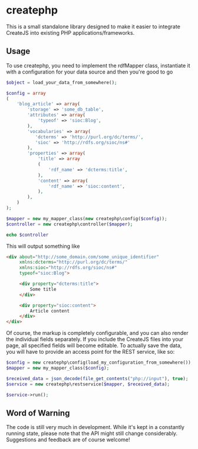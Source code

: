 createphp
=========

This is a small standalone library designed to make it easier to integrate CreateJS
into existing PHP applications/frameworks.

Usage
-----

To use createphp, you need to implement the rdfMapper class, instantiate it with a
configuration for your data source and then you're good to go

```php
$object = load_your_data_from_somewhere();

$config = array
(
    'blog_article' => array(
        'storage' => 'some_db_table',
        'attributes' => array(
            'typeof' => 'sioc:Blog',
        ),
        'vocabularies' => array(
           'dcterms' => 'http://purl.org/dc/terms/',
           'sioc' => 'http://rdfs.org/sioc/ns#'
        ),
        'properties' => array(
            'title' => array
            (
                'rdf_name' => 'dcterms:title',
            ),
            'content' => array(
                'rdf_name' => 'sioc:content',
            ),
        ),
    )
);

$mapper = new my_mapper_class(new createphp\config($config));
$controller = new createphp\controller($mapper);

echo $controller
```

This will output something like

```html
<div about="http://some_domain.com/some_unique_identifier"
     xmlns:dcterms="http://purl.org/dc/terms/"
     xmlns:sioc="http://rdfs.org/sioc/ns#"
     typeof="sioc:Blog">

     <div property="dcterms:title">
         Some title
     </div>

     <div property="sioc:content">
         Article content
     </div>
</div>
```

Of course, the markup is completely configurable, and you can also render the
individual fields separately. If you include the CreateJS files into your page,
all specified fields will become editable. To actually save the data, you will
have to provide an access point for the REST service, like so:

```php
$config = new createphp\config(load_my_configuration_from_somewhere());
$mapper = new my_mapper_class($config);

$received_data = json_decode(file_get_contents("php://input"), true);
$service = new createphp\restservice($mapper, $received_data);

$service->run();
```

Word of Warning
---------------
The code is still very much in development. While it's kept in a constantly running
state, please note that the API might still change considerably. Suggestions and
feedback are of course welcome!